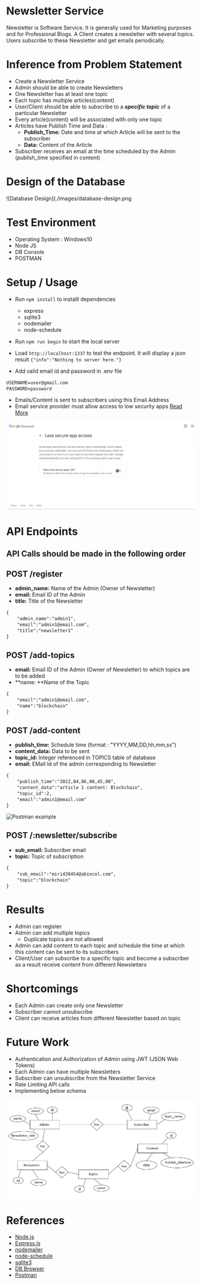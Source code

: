 # Newsletter Service

Newsletter is Software Service. It is generally used for Marketing purposes and for Professional Blogs.
A Client creates a newsletter with several topics. Users subscribe to these Newsletter and get emails periodically.

# Inference from Problem Statement

* Create a Newsletter Service
* Admin should be able to create Newsletters
* One Newsletter has at least one topic
* Each topic has multiple articles(content)
* User/Client should be able to subscribe to a **_specific topic_** of a particular Newsletter
* Every article(content) will be associated with only one topic
* Articles have Publish Time and Data :
  * **Publish_Time:** Date and time at which Article will be sent to the subscriber 
  * **Data:** Content of the Article
* Subscriber receives an email at the time scheduled by the Admin (publish_time specified in content) 

# Design of the Database

![Database Design](./images/database-design.png


# Test Environment

* Operating System : Windows10
* Node JS
* DB Console
* POSTMAN

# Setup / Usage

* Run `npm install` to installl dependencies
  * express
  * sqlite3
  * nodemailer
  * node-schedule
* Run `npm run begin` to start the local server
* Load `http://localhost:1337` to test the endpoint. It will display a json result `{"info":"Nothing to server here."}`

* Add valid email id and password in .env file
```
USERNAME=user@gmail.com
PASSWORD=password
```
* Emails/Content is sent to subscribers using this Email Address
* Email service provider must allow access to low security apps [Read More](https://support.google.com/accounts/answer/6010255?hl=en)

![](./images/google-security.jpeg)

# API Endpoints

## API Calls should be made in the following order

## POST /register

* **admin_name:** Name of the Admin (Owner of Newsletter)
* **email:** Email ID of the Admin 
* **title:** Title of the Newsletter

```
{
	"admin_name":"admin1",
	"email":"admin1@email.com",
	"title":"newsletter1"
}
```


## POST /add-topics
* **email:** Email ID of the Admin (Owner of Newsletter) to which topics are to be added
* **name: **Name of the Topic

```
{
	"email":"admin1@email.com",
	"name":"blockchain"
}
```


## POST /add-content

* **publish_time:** Schedule time (format : "YYYY,MM,DD,hh,mm,ss")
* **content_data:** Data to be sent
* **topic_id:** Integer referenced in TOPICS table of database
* **email:** EMail Id of the admin corresponding to Newsletter 

```
{
    "publish_time":"2022,04,06,08,45,00",
    "content_data":"article 1 content: Blockchain",
    "topic_id":2,
    "email":"admin1@email.com"
}
```

![Postman example](https://developerhowto.com/wp-content/uploads/2018/12/PostMan-POST-request.png)

## POST /:newsletter/subscribe

* **sub_email:** Subscriber email 
* **topic:** Topic of subscription

```
{
	"sub_email":"mirid38454@abincol.com",
	"topic":"blockchain"
}
```

# Results

* Admin can register
* Admin can add multiple topics 
  * Duplicate topics are not allowed 
* Admin can add content to each topic and schedule the time at which this content can be sent to its subscribers
* Client/User can subscribe to a specific topic and become a subscriber as a result receive content from different Newsletters

# Shortcomings

* Each Admin can create only one Newsletter
* Subscriber cannot unsubscribe 
* Client can receive articles from different Newsletter based on topic

# Future Work

* Authentication and Authorization of Admin using JWT (JSON Web Tokens)
* Each Admin can have multiple Newsletters
* Subscriber can unsubscribe from the Newsletter Service
* Rate Limiting API calls
* Implementing below schema

![Database Design](./images/new-database-design.png)

# References

* [Node.js](https://nodejs.org/en/docs/)
* [Express.js](https://expressjs.com/en/5x/api.html)
* [nodemailer](https://nodemailer.com/about/)
* [node-schedule](https://www.npmjs.com/package/node-schedule)
* [sqlite3](https://www.sqlite.org/lang.html)
* [DB Browser](https://sqlitebrowser.org/)
* [Postman](https://learning.postman.com/docs/getting-started/introduction/)









